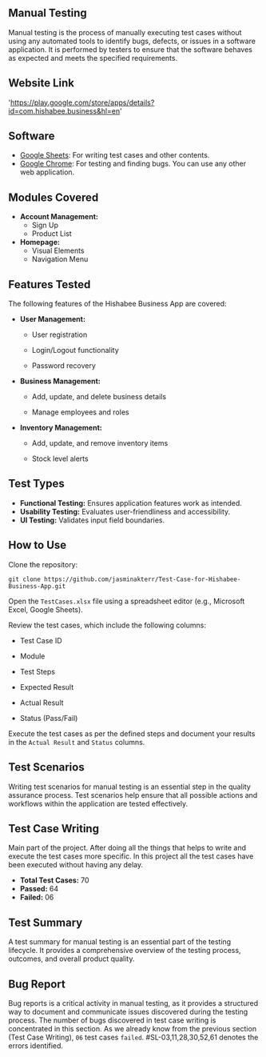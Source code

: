 ## Manual Testing
Manual testing is the process of manually executing test cases without using any automated tools to identify bugs, defects, or issues in a software application. It is performed by testers to ensure that the software behaves as expected and meets the specified requirements.

## Website Link 
'https://play.google.com/store/apps/details?id=com.hishabee.business&hl=en'

## Software
- [Google Sheets](https://workspace.google.com/products/sheets/): For writing test cases and other contents.
- [Google Chrome](https://www.google.com/chrome/): For testing and finding bugs. You can use any other web application.

## Modules Covered
- **Account Management:**  
  - Sign Up  
  - Product List    
- **Homepage:**  
  - Visual Elements  
  - Navigation Menu
 
## Features Tested

The following features of the Hishabee Business App are covered:

- **User Management:**

  - User registration

  - Login/Logout functionality

  - Password recovery

- **Business Management:**

  - Add, update, and delete business details

  - Manage employees and roles

- **Inventory Management:**

  - Add, update, and remove inventory items

  - Stock level alerts 

## Test Types
- **Functional Testing:** Ensures application features work as intended.  
- **Usability Testing:** Evaluates user-friendliness and accessibility.  
- **UI Testing:** Validates input field boundaries.

## How to Use

Clone the repository:

`git clone https://github.com/jasminakterr/Test-Case-for-Hishabee-Business-App.git`

Open the `TestCases.xlsx` file using a spreadsheet editor (e.g., Microsoft Excel, Google Sheets).

Review the test cases, which include the following columns:

- Test Case ID

- Module

- Test Steps

- Expected Result

- Actual Result

- Status (Pass/Fail)

Execute the test cases as per the defined steps and document your results in the `Actual Result` and `Status` columns.  

## Test Scenarios
Writing test scenarios for manual testing is an essential step in the quality assurance process. Test scenarios help ensure that all possible actions and workflows within the application are tested effectively.

## Test Case Writing
Main part of the project. After doing all the things that helps to write and execute the test cases more specific. In this project all the test cases have been executed without having any delay. 
- **Total Test Cases:** 70  
- **Passed:** 64  
- **Failed:** 06
 
## Test Summary
A test summary for manual testing is an essential part of the testing lifecycle. It provides a comprehensive overview of the testing process, outcomes, and overall product quality.

## Bug Report
Bug reports is a critical activity in manual testing, as it provides a structured way to document and communicate issues discovered during the testing process. The number of bugs discovered in test case writing is concentrated in this section. As we already know from the previous section (Test Case Writing), `06` test cases `failed`. #SL-03,11,28,30,52,61 denotes the errors identified.


